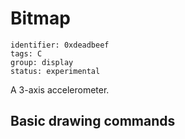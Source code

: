 # Bitmap

    identifier: 0xdeadbeef
    tags: C
    group: display
    status: experimental

A 3-axis accelerometer.

## Basic drawing commands



